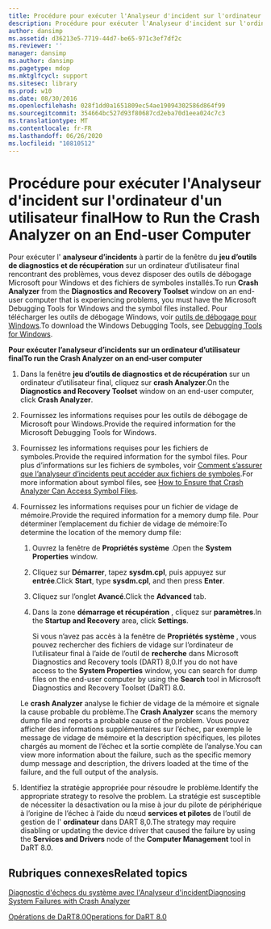 ```yaml
---
title: Procédure pour exécuter l'Analyseur d'incident sur l'ordinateur d'un utilisateur final
description: Procédure pour exécuter l'Analyseur d'incident sur l'ordinateur d'un utilisateur final
author: dansimp
ms.assetid: d36213e5-7719-44d7-be65-971c3ef7df2c
ms.reviewer: ''
manager: dansimp
ms.author: dansimp
ms.pagetype: mdop
ms.mktglfcycl: support
ms.sitesec: library
ms.prod: w10
ms.date: 08/30/2016
ms.openlocfilehash: 028f1dd0a1651809ec54ae19094302586d864f99
ms.sourcegitcommit: 354664bc527d93f80687cd2eba70d1eea024c7c3
ms.translationtype: MT
ms.contentlocale: fr-FR
ms.lasthandoff: 06/26/2020
ms.locfileid: "10810512"
---
```

# <span data-ttu-id="48f7f-103">Procédure pour exécuter l'Analyseur d'incident sur l'ordinateur d'un utilisateur final</span><span class="sxs-lookup"><span data-stu-id="48f7f-103">How to Run the Crash Analyzer on an End-user Computer</span></span>


<span data-ttu-id="48f7f-104">Pour exécuter l' **analyseur d’incidents** à partir de la fenêtre du **jeu d’outils de diagnostics et de récupération** sur un ordinateur d’utilisateur final rencontrant des problèmes, vous devez disposer des outils de débogage Microsoft pour Windows et des fichiers de symboles installés.</span><span class="sxs-lookup"><span data-stu-id="48f7f-104">To run **Crash Analyzer** from the **Diagnostics and Recovery Toolset** window on an end-user computer that is experiencing problems, you must have the Microsoft Debugging Tools for Windows and the symbol files installed.</span></span> <span data-ttu-id="48f7f-105">Pour télécharger les outils de débogage Windows, voir [outils de débogage pour Windows](https://go.microsoft.com/fwlink/?LinkId=266248).</span><span class="sxs-lookup"><span data-stu-id="48f7f-105">To download the Windows Debugging Tools, see [Debugging Tools for Windows](https://go.microsoft.com/fwlink/?LinkId=266248).</span></span>

**<span data-ttu-id="48f7f-106">Pour exécuter l’analyseur d’incidents sur un ordinateur d’utilisateur final</span><span class="sxs-lookup"><span data-stu-id="48f7f-106">To run the Crash Analyzer on an end-user computer</span></span>**

1.  <span data-ttu-id="48f7f-107">Dans la fenêtre **jeu d’outils de diagnostics et de récupération** sur un ordinateur d’utilisateur final, cliquez sur **crash Analyzer**.</span><span class="sxs-lookup"><span data-stu-id="48f7f-107">On the **Diagnostics and Recovery Toolset** window on an end-user computer, click **Crash Analyzer**.</span></span>

2.  <span data-ttu-id="48f7f-108">Fournissez les informations requises pour les outils de débogage de Microsoft pour Windows.</span><span class="sxs-lookup"><span data-stu-id="48f7f-108">Provide the required information for the Microsoft Debugging Tools for Windows.</span></span>

3.  <span data-ttu-id="48f7f-109">Fournissez les informations requises pour les fichiers de symboles.</span><span class="sxs-lookup"><span data-stu-id="48f7f-109">Provide the required information for the symbol files.</span></span> <span data-ttu-id="48f7f-110">Pour plus d’informations sur les fichiers de symboles, voir [Comment s’assurer que l’analyseur d’incidents peut accéder aux fichiers de symboles](how-to-ensure-that-crash-analyzer-can-access-symbol-files.md).</span><span class="sxs-lookup"><span data-stu-id="48f7f-110">For more information about symbol files, see [How to Ensure that Crash Analyzer Can Access Symbol Files](how-to-ensure-that-crash-analyzer-can-access-symbol-files.md).</span></span>

4.  <span data-ttu-id="48f7f-111">Fournissez les informations requises pour un fichier de vidage de mémoire.</span><span class="sxs-lookup"><span data-stu-id="48f7f-111">Provide the required information for a memory dump file.</span></span> <span data-ttu-id="48f7f-112">Pour déterminer l’emplacement du fichier de vidage de mémoire:</span><span class="sxs-lookup"><span data-stu-id="48f7f-112">To determine the location of the memory dump file:</span></span>

    1.  <span data-ttu-id="48f7f-113">Ouvrez la fenêtre de **Propriétés système** .</span><span class="sxs-lookup"><span data-stu-id="48f7f-113">Open the **System Properties** window.</span></span>

    2.  <span data-ttu-id="48f7f-114">Cliquez sur **Démarrer**, tapez **sysdm.cpl**, puis appuyez sur **entrée**.</span><span class="sxs-lookup"><span data-stu-id="48f7f-114">Click **Start**, type **sysdm.cpl**, and then press **Enter**.</span></span>

    3.  <span data-ttu-id="48f7f-115">Cliquez sur l’onglet **Avancé**.</span><span class="sxs-lookup"><span data-stu-id="48f7f-115">Click the **Advanced** tab.</span></span>

    4.  <span data-ttu-id="48f7f-116">Dans la zone **démarrage et récupération** , cliquez sur **paramètres**.</span><span class="sxs-lookup"><span data-stu-id="48f7f-116">In the **Startup and Recovery** area, click **Settings**.</span></span>

        <span data-ttu-id="48f7f-117">Si vous n’avez pas accès à la fenêtre de **Propriétés système** , vous pouvez rechercher des fichiers de vidage sur l’ordinateur de l’utilisateur final à l’aide de l’outil de **recherche** dans Microsoft Diagnostics and Recovery tools (DART) 8,0.</span><span class="sxs-lookup"><span data-stu-id="48f7f-117">If you do not have access to the **System Properties** window, you can search for dump files on the end-user computer by using the **Search** tool in Microsoft Diagnostics and Recovery Toolset (DaRT) 8.0.</span></span>

    <span data-ttu-id="48f7f-118">Le **crash Analyzer** analyse le fichier de vidage de la mémoire et signale la cause probable du problème.</span><span class="sxs-lookup"><span data-stu-id="48f7f-118">The **Crash Analyzer** scans the memory dump file and reports a probable cause of the problem.</span></span> <span data-ttu-id="48f7f-119">Vous pouvez afficher des informations supplémentaires sur l’échec, par exemple le message de vidage de mémoire et la description spécifiques, les pilotes chargés au moment de l’échec et la sortie complète de l’analyse.</span><span class="sxs-lookup"><span data-stu-id="48f7f-119">You can view more information about the failure, such as the specific memory dump message and description, the drivers loaded at the time of the failure, and the full output of the analysis.</span></span>

5.  <span data-ttu-id="48f7f-120">Identifiez la stratégie appropriée pour résoudre le problème.</span><span class="sxs-lookup"><span data-stu-id="48f7f-120">Identify the appropriate strategy to resolve the problem.</span></span> <span data-ttu-id="48f7f-121">La stratégie est susceptible de nécessiter la désactivation ou la mise à jour du pilote de périphérique à l’origine de l’échec à l’aide du nœud **services et pilotes** de l’outil de gestion de l' **ordinateur** dans DART 8,0.</span><span class="sxs-lookup"><span data-stu-id="48f7f-121">The strategy may require disabling or updating the device driver that caused the failure by using the **Services and Drivers** node of the **Computer Management** tool in DaRT 8.0.</span></span>

## <span data-ttu-id="48f7f-122">Rubriques connexes</span><span class="sxs-lookup"><span data-stu-id="48f7f-122">Related topics</span></span>


[<span data-ttu-id="48f7f-123">Diagnostic d'échecs du système avec l'Analyseur d'incident</span><span class="sxs-lookup"><span data-stu-id="48f7f-123">Diagnosing System Failures with Crash Analyzer</span></span>](diagnosing-system-failures-with-crash-analyzer--dart-8.md)

[<span data-ttu-id="48f7f-124">Opérations de DaRT8.0</span><span class="sxs-lookup"><span data-stu-id="48f7f-124">Operations for DaRT 8.0</span></span>](operations-for-dart-80-dart-8.md)

 

 





